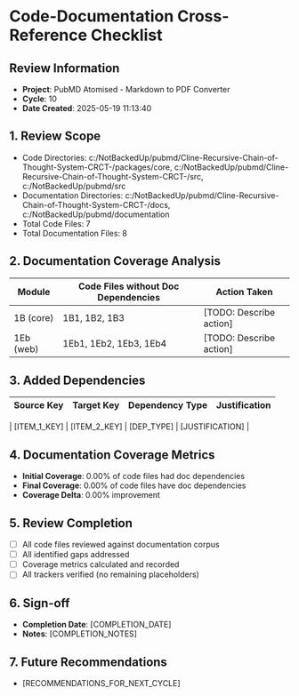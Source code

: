 
# Code-Documentation Cross-Reference Checklist

## Review Information
- **Project**: PubMD Atomised - Markdown to PDF Converter
- **Cycle**: 10
- **Date Created**: 2025-05-19 11:13:40

## 1. Review Scope
- Code Directories: c:/NotBackedUp/pubmd/Cline-Recursive-Chain-of-Thought-System-CRCT-/packages/core, c:/NotBackedUp/pubmd/Cline-Recursive-Chain-of-Thought-System-CRCT-/src, c:/NotBackedUp/pubmd/src
- Documentation Directories: c:/NotBackedUp/pubmd/Cline-Recursive-Chain-of-Thought-System-CRCT-/docs, c:/NotBackedUp/pubmd/documentation
- Total Code Files: 7
- Total Documentation Files: 8

## 2. Documentation Coverage Analysis
| Module        | Code Files without Doc Dependencies | Action Taken |
|---------------|-----------------------------------|--------------|
| 1B (core) | 1B1, 1B2, 1B3 | [TODO: Describe action] |
| 1Eb (web) | 1Eb1, 1Eb2, 1Eb3, 1Eb4 | [TODO: Describe action] |

## 3. Added Dependencies
| Source Key | Target Key | Dependency Type | Justification |
|------------|------------|-----------------|---------------|
<!-- ADDED_DEPENDENCIES_TABLE_START -->
| [ITEM_1_KEY] | [ITEM_2_KEY]  | [DEP_TYPE]      | [JUSTIFICATION] |
<!-- ADDED_DEPENDENCIES_TABLE_END -->

## 4. Documentation Coverage Metrics
- **Initial Coverage**: 0.00% of code files had doc dependencies
- **Final Coverage**: 0.00% of code files have doc dependencies
- **Coverage Delta**: 0.00% improvement

## 5. Review Completion
- [ ] All code files reviewed against documentation corpus
- [ ] All identified gaps addressed
- [ ] Coverage metrics calculated and recorded
- [ ] All trackers verified (no remaining placeholders)

## 6. Sign-off
- **Completion Date**: [COMPLETION_DATE]
- **Notes**: [COMPLETION_NOTES]

## 7. Future Recommendations
- [RECOMMENDATIONS_FOR_NEXT_CYCLE]
